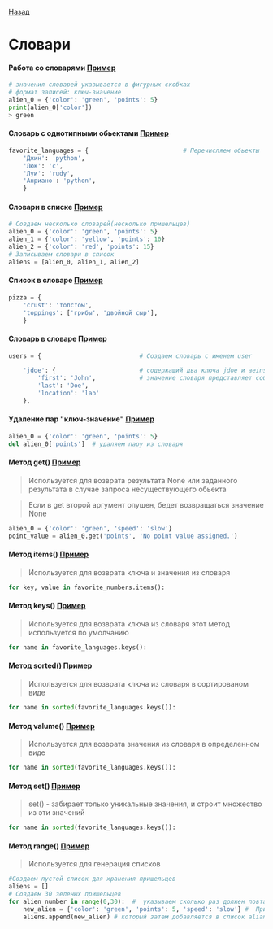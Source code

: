 [Назад](Python.md)

# Словари

#### Работа со словарями [Пример](../Словари/1_sl.py)
```Python
# значения словарей указывается в фигурных скобках 
# формат записей: ключ-значение
alien_0 = {'color': 'green', 'points': 5}
print(alien_0['color'])
> green
```
#### Словарь с однотипными обьектами [Пример](../Словари/1_sl.py)
```Python
favorite_languages = {                          # Перечисляем обьекты
    'Джин': 'python',
    'Люк': 'c',
    'Луи': 'rudy',
    'Анриано': 'python',
    }
```
#### Словари в списке [Пример](../Словари/1_sl.py)
```Python
# Создаем несколько словарей(несколько пришельцев)
alien_0 = {'color': 'green', 'points': 5}
alien_1 = {'color': 'yellow', 'points': 10}
alien_2 = {'color': 'red', 'points': 15}
# Записываем словари в список
aliens = [alien_0, alien_1, alien_2] 
```
#### Список в словаре [Пример](../Словари/1_sl.py)
```Python
pizza = {
    'crust': 'толстом',
    'toppings': ['грибы', 'двойной сыр'],
    }
```
#### Словарь в словаре [Пример](../Словари/1_sl.py)
```Python
users = {                           # Создаем словарь с именем user

    'jdoe': {                       # содержащий два ключа jdoe и aeinstein
        'first': 'John',            # значение словаря представляет собой словарь с данными
        'last': 'Doe',
        'location': 'lab'
    },
```
####  Удаление пар "ключ-значение" [Пример](../Словари/2_del_key_valum.py)

```Python
alien_0 = {'color': 'green', 'points': 5}
del alien_0['points']  # удаляем пару из словаря
```
#### Метод get() [Пример](../Словари/3_get.py)
> Используется для возврата результата None или заданного результата
> в случае запроса несуществующего обьекта

> Если в get второй аргумент опущен, бедет возвращаться значение None  
```Python
alien_0 = {'color': 'green', 'speed': 'slow'}
point_value = alien_0.get('points', 'No point value assigned.')
```
#### Метод items() [Пример](../Словари/4_items.py)
> Используется для возврата ключа и значения из словаря

```Python
for key, value in favorite_numbers.items():
```
#### Метод keys() [Пример](../Словари/5_keys.py)
> Используется для возврата ключа из словаря
> этот метод используется по умолчанию
```Python
for name in favorite_languages.keys():
```
#### Метод sorted() [Пример](../Словари/6_sorted.py)
> Используется для возврата ключа из словаря в сортированом виде
```Python
for name in sorted(favorite_languages.keys()):
```
#### Метод valume() [Пример](../Словари/7_valume.py)
> Используется для возврата значения из словаря в определенном виде
```Python
for name in sorted(favorite_languages.keys()):
```
#### Метод set() [Пример](../Словари/8_set.py)
> set() - забирает только уникальные значения, и строит множество из эти значений
```Python
for name in sorted(favorite_languages.keys()):
```
#### Метод range() [Пример](../Словари/9_range.py)
> Используется для генерация списков
```Python
#Создаем пустой список для хранения пришельцев
aliens = []
# Создаем 30 зеленых пришельцев 
for alien_number in range(0,30):  #  указываем сколько раз должен повтаряться цикл
    new_alien = {'color': 'green', 'points': 5, 'speed': 'slow'} #  При каждом выполнении цикла создаеться пришелец
    aliens.append(new_alien) # который затем добавляется в список alians
```